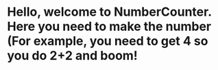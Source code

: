 # Hello, welcome to NumberCounter. Here you need to make the number (For example, you need to get 4 so you do 2+2 and boom!


